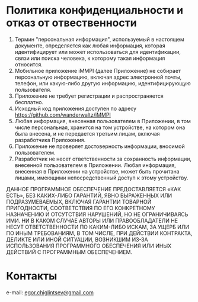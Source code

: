 # Политика конфиденциальности и отказ от отвественности

1. Термин "персональная информация", используемый в настоящем документе, определяется как любая информация, которая идентифицирует или может использоваться для идентификации, связи или поиска человека, к которому такая информация относится.
2. Мобильное приложение iMMPI (далее Приложение) не собирает персональную информацию, включая адрес электронной почты, телефон, или какую-либо другую информацию, идентифицирующую пользователя.
3. Приложение не требует регистрации и распространяется бесплатно.
4. Исходный код приложения доступен по адресу https://github.com/wanderwaltz/iMMPI
5. Любая информация, внесенная пользователем в Приложении, в том числе персональная, хранится на том устройстве, на котором она была внесена, и не передается третьим лицам, включая разработчика Приложения.
6. Приложение не проверяет достоверность информации, вносимой пользователем.
7. Разработчик не несет ответственности за сохранность информации, внесенной пользователем в Приложении. Любая информация, внесенная в Приложении на устройстве, может быть прочитана лицами, имеющими непосредственный доступ к этому устройству.

ДАННОЕ ПРОГРАММНОЕ ОБЕСПЕЧЕНИЕ ПРЕДОСТАВЛЯЕТСЯ «КАК ЕСТЬ», БЕЗ КАКИХ-ЛИБО ГАРАНТИЙ, ЯВНО ВЫРАЖЕННЫХ ИЛИ ПОДРАЗУМЕВАЕМЫХ, ВКЛЮЧАЯ ГАРАНТИИ ТОВАРНОЙ ПРИГОДНОСТИ, СООТВЕТСТВИЯ ПО ЕГО КОНКРЕТНОМУ НАЗНАЧЕНИЮ И ОТСУТСТВИЯ НАРУШЕНИЙ, НО НЕ ОГРАНИЧИВАЯСЬ ИМИ. НИ В КАКОМ СЛУЧАЕ АВТОРЫ ИЛИ ПРАВООБЛАДАТЕЛИ НЕ НЕСУТ ОТВЕТСТВЕННОСТИ ПО КАКИМ-ЛИБО ИСКАМ, ЗА УЩЕРБ ИЛИ ПО ИНЫМ ТРЕБОВАНИЯМ, В ТОМ ЧИСЛЕ, ПРИ ДЕЙСТВИИ КОНТРАКТА, ДЕЛИКТЕ ИЛИ ИНОЙ СИТУАЦИИ, ВОЗНИКШИМ ИЗ-ЗА ИСПОЛЬЗОВАНИЯ ПРОГРАММНОГО ОБЕСПЕЧЕНИЯ ИЛИ ИНЫХ ДЕЙСТВИЙ С ПРОГРАММНЫМ ОБЕСПЕЧЕНИЕМ. 

# Контакты

e-mail: egor.chiglintsev@gmail.com